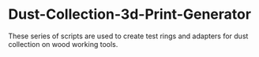 # Dust-Collection-3d-Print-Generator
These series of scripts are used to create test rings and adapters for dust collection on wood working tools.
